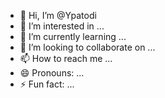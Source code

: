 - 👋 Hi, I’m @Ypatodi
- 👀 I’m interested in ...
- 🌱 I’m currently learning ...
- 💞️ I’m looking to collaborate on ...
- 📫 How to reach me ...
- 😄 Pronouns: ...
- ⚡ Fun fact: ...

<!---
Ypatodi/Ypatodi is a ✨ special ✨ repository because its `README.md` (this file) appears on your GitHub profile.
You can click the Preview link to take a look at your changes.
--->
